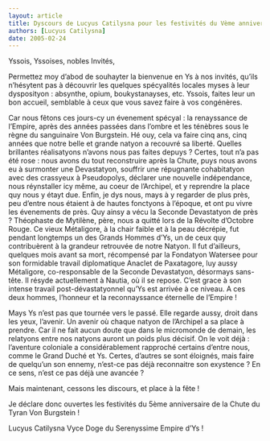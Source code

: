 ```yaml
---
layout: article
title: Dyscours de Lucyus Catilysna pour les festivités du Vème anniversaire
authors: [Lucyus Catilysna]
date: 2005-02-24
---
```


Yssois, Yssoises, nobles Invités,

Permettez moy d’abod de souhayter la bienvenue en Ys à nos invités, qu’ils n’hésytent pas à découvrir les quelques spécyalités locales myses à leur dysposityon : absynthe, opium, boukystanayses, etc. Yssois, faites leur un bon accueil, semblable à ceux que vous savez faire à vos congénères.

Car nous fêtons ces jours-cy un évenement spécyal : la renayssance de l’Empire, après des années passées dans l’ombre et les ténèbres sous le règne du sanguinaire Von Burgstein. Hé ouy, cela va faire cinq ans, cinq années que notre belle et grande natyon a recouvré sa liberté. Quelles brillantes réalisatyons n’avons nous pas faites depuys ? Certes, tout n’a pas été rose : nous avons du tout reconstruire après la Chute, puys nous avons eu à surmonter une Devastatyon, souffrir une répugnante cohabitatyon avec des crassyeux à Pseudopolys, déclarer une nouvelle indépendance, nous réynstaller icy même, au coeur de l’Archipel, et y reprendre la place quy nous y étayt due. Enfin, je dys nous, mays à y regarder de plus près, peu d’entre nous étaient à de hautes fonctyons à l’époque, et ont pu vivre les évenements de près. Quy ainsy a vécu la Seconde Devastatyon de près ? Théophaste de Mytilène, père, nous a quitté lors de la Révolte d’Octobre Rouge. Ce vieux Métaligore, à la chair faible et à la peau décrépie, fut pendant longtemps un des Grands Hommes d’Ys, un de ceux quy contribuèrent à la grandeur retrouvée de notre Natyon. Il fut d’ailleurs, quelques mois avant sa mort, récompensé par la Fondatyon Watersee pour son formidable travail diplomatique Anaclet de Paxatagore, luy aussy Métaligore, co-responsable de la Seconde Devastatyon, désormays sans-tête. Il résyde actuellement à Nautia, où il se repose. C’est grace à son intense travail post-dévastatyonnel qu’Ys est arrivée à ce niveau. A ces deux hommes, l’honneur et la reconnayssance éternelle de l’Empire !

Mays Ys n’est pas que tournée vers le passé. Elle regarde aussy, droit dans les yeux, l’avenir. Un avenir où chaque natyon de l’Archipel a sa place à prendre. Car il ne fait aucun doute que dans le micromonde de demain, les relatyons entre nos natyons auront un poids plus décisif. On le voit déjà : l’aventure coloniale a considérablement rapproché certains d’entre nous, comme le Grand Duché et Ys. Certes, d’autres se sont éloignés, mais faire de quelqu’un son ennemy, n’est-ce pas déjà reconnaitre son exystence ? En ce sens, n’est ce pas déjà une avancée ?

Mais maintenant, cessons les discours, et place à la fête !

Je déclare donc ouvertes les festivités du 5ème anniversaire de la Chute du Tyran Von Burgstein !

Lucyus Catilysna Vyce Doge du Serenyssime Empire d’Ys !
